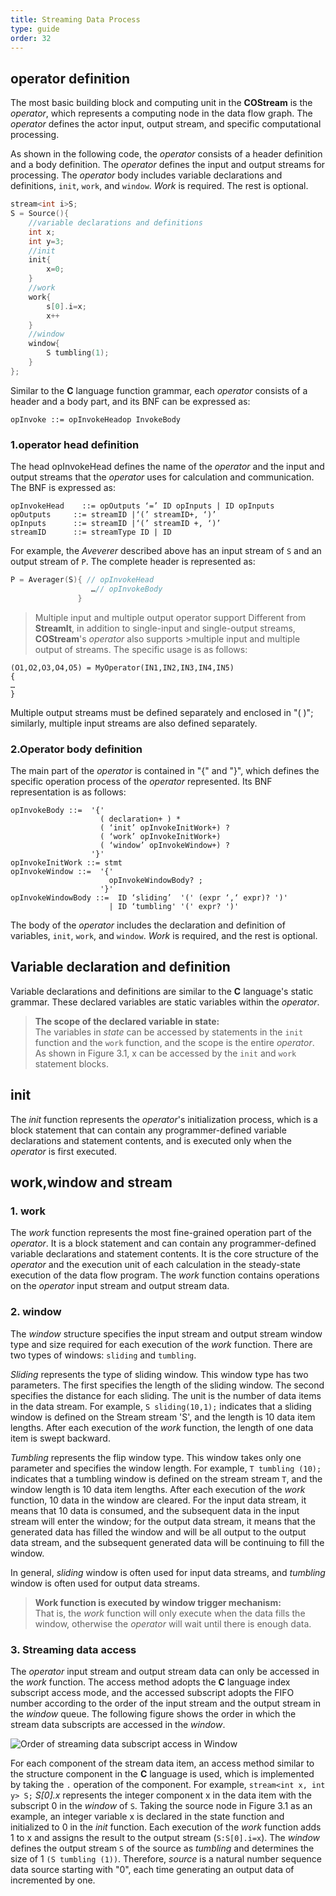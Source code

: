 ```yaml
---
title: Streaming Data Process
type: guide
order: 32
---
```


##    operator definition

The most basic building block and computing unit in the **COStream** is the *operator*, which represents a computing node in the data flow graph. The *operator* defines the actor input, output stream, and specific computational processing.

As shown in the following code, the *operator* consists of a header definition and a body definition. The *operator* defines the input and output streams for processing. The *operator* body includes variable declarations and definitions, `init`, `work`, and `window`. *Work* is required. The rest is optional.
```c++
stream<int i>S;
S = Source(){
    //variable declarations and definitions
    int x;
    int y=3;
    //init
    init{
        x=0;
    }
    //work
    work{
        s[0].i=x;
        x++
    }
    //window
    window{
        S tumbling(1);
    }
};
```
Similar to the **C** language function grammar, each *operator* consists of a header and a body part, and its BNF can be expressed as:
```
opInvoke ::= opInvokeHeadop InvokeBody
```
### 1.operator head definition
The head opInvokeHead defines the name of the *operator* and the input and output streams that the *operator* uses for calculation and communication. The BNF is expressed as:
```
opInvokeHead    ::= opOutputs ‘=’ ID opInputs | ID opInputs
opOutputs	  ::= streamID |‘(’ streamID+, ‘)’
opInputs	  ::= streamID |‘(’ streamID +, ‘)’
streamID	  ::= streamType ID | ID
```
For example, the *Aveverer* described above has an input stream of `S` and an output stream of `P`. The complete header is represented as:
```c++
P = Averager(S){ // opInvokeHead
                  …// opInvokeBody
               }
```
>Multiple input and multiple output operator support
>Different from **StreamIt**, in addition to single-input and single-output streams, **COStream**'s *operator* also supports >multiple input and multiple output of streams. The specific usage is as follows:
```
(O1,O2,O3,O4,O5) = MyOperator(IN1,IN2,IN3,IN4,IN5)
{
…
}
```
Multiple output streams must be defined separately and enclosed in "( )"; similarly, multiple input streams are also defined separately.

### 2.Operator body definition
The main part of the *operator* is contained in "{" and "}", which defines the specific operation process of the *operator* represented. Its BNF representation is as follows:
```
opInvokeBody ::=  '{'
                    ( declaration+ ) *
                    ( ‘init’ opInvokeInitWork+) ?
                    ( ‘work’ opInvokeInitWork+)
                    ( ‘window’ opInvokeWindow+) ?
                  '}'
opInvokeInitWork ::= stmt
opInvokeWindow ::=  '{'
                      opInvokeWindowBody? ;
                    '}'
opInvokeWindowBody ::=  ID ‘sliding’  '(' (expr ‘,‘ expr)? ')'
                      | ID ‘tumbling' '(' expr? ')'
````
The body of the *operator* includes the declaration and definition of variables, `init`, `work`, and `window`. *Work* is required, and the rest is optional.

##   Variable declaration and definition

Variable declarations and definitions are similar to the **C** language's static grammar. These declared variables are static variables within the *operator*.
>**The scope of the declared variable in state:**  
>The variables in *state* can be accessed by statements in the `init` function and the `work` function, and the scope is the entire *operator*. As shown in Figure 3.1, x can be accessed by the `init` and `work` statement blocks.

##  init

The *init* function represents the *operator*'s initialization process, which is a block statement that can contain any programmer-defined variable declarations and statement contents, and is executed only when the *operator* is first executed.

##   work,window and stream

### 1. work
The *work* function represents the most fine-grained operation part of the *operator*. It is a block statement and can contain any programmer-defined variable declarations and statement contents. It is the core structure of the *operator* and the execution unit of each calculation in the steady-state execution of the data flow program. The *work* function contains operations on the *operator* input stream and output stream data.

### 2. window
The *window* structure specifies the input stream and output stream window type and size required for each execution of the *work* function. There are two types of windows: `sliding` and `tumbling`.

*Sliding* represents the type of sliding window. This window type has two parameters. The first specifies the length of the sliding window. The second specifies the distance for each sliding. The unit is the number of data items in the data stream. For example, `S sliding(10,1);` indicates that a sliding window is defined on the Stream stream 'S', and the length is 10 data item lengths. After each execution of the *work* function, the length of one data item is swept backward.

*Tumbling* represents the flip window type. This window takes only one parameter and specifies the window length. For example, `T tumbling (10);` indicates that a tumbling window is defined on the stream stream `T`, and the window length is 10 data item lengths. After each execution of the *work* function, 10 data in the window are cleared. For the input data stream, it means that 10 data is consumed, and the subsequent data in the input stream will enter the window; for the output data stream, it means that the generated data has filled the window and will be all output to the output data stream, and the subsequent generated data will be continuing to fill the window.

In general, *sliding* window is often used for input data streams, and *tumbling* window is often used for output data streams.

>**Work function is executed by window trigger mechanism:**    
That is, the *work* function will only execute when the data fills the window, otherwise the *operator* will wait until there is enough data.

### 3. Streaming data access
The *operator* input stream and output stream data can only be accessed in the *work* function. The access method adopts the 
**C** language index subscript access mode, and the accessed subscript adopts the FIFO number according to the order of the input stream and the output stream in the *window* queue. The following figure shows the order in which the stream data subscripts are accessed in the *window*.

![Order of streaming data subscript access in Window](/img/PART1-3.4.png)

For each component of the stream data item, an access method similar to the structure component in the **C** language is used, which is implemented by taking the `.` operation of the component. For example, `stream<int x, int y> S;` *S[0].x* represents the integer component x in the data item with the subscript 0 in the *window* of `S`.
Taking the source node in Figure 3.1 as an example, an integer variable x is declared in the state function and initialized to 0 in the *init* function. Each execution of the *work* function adds 1 to x and assigns the result to the output stream (`S:S[0].i=x`). The *window* defines the output stream `S` of the source as *tumbling* and determines the size of 1 `(S tumbling (1))`. Therefore, *source* is a natural number sequence data source starting with "0", each time generating an output data of incremented by one.
